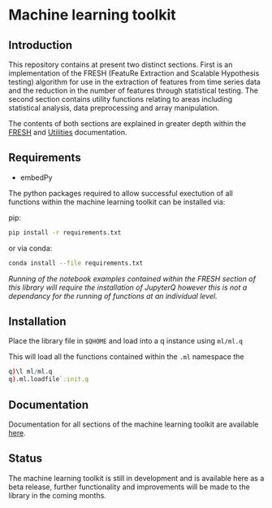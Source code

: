 # Machine learning toolkit
## Introduction
This repository contains at present two distinct sections. First is an implementation of the FRESH (FeatuRe Extraction and Scalable Hypothesis testing) algorithm for use in the extraction of features from time series data and the reduction in the number of features through statistical testing. The second section contains utility functions relating to areas including statistical analysis, data preprocessing and array manipulation.

The contents of both sections are explained in greater depth within the [FRESH](https://code.kx.com/v2/ml/toolkit/fresh/) and [Utilities](https://code.kx.com/v2/ml/toolkit/utilities/metric) documentation.

## Requirements

- embedPy

The python packages required to allow successful exectution of all functions within the machine learning toolkit can be installed via:

pip:
```bash
pip install -r requirements.txt
```

or via conda:
```bash
conda install --file requirements.txt
```

*Running of the notebook examples contained within the FRESH section of this library will require the installation of JupyterQ however this is not a dependancy for the running of functions at an individual level.*

## Installation

Place the library file in `$QHOME` and load into a q instance using `ml/ml.q`

This will load all the functions contained within the `.ml` namespace the  
```q
q)\l ml/ml.q
q).ml.loadfile`:init.q
```

## Documentation

Documentation for all sections of the machine learning toolkit are available [here](https://code.kx.com/v2/ml/toolkit/).

## Status

The machine learning toolkit is still in development and is available here as a beta release, further functionality and improvements will be made to the library in the coming months.
